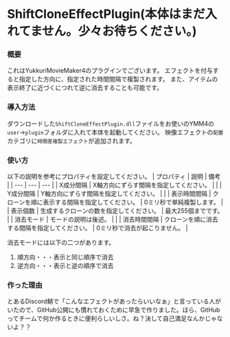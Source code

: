 # ShiftCloneEffectPlugin(本体はまだ入れてません。少々お待ちください。)
### 概要
これはYukkuriMovieMaker4のプラグインでございます。
エフェクトを付与すると指定した方向に、指定された時間間隔で複製されます。
また、アイテムの表示終了に近づくにつれて逆に消去することも可能です。

### 導入方法
ダウンロードした`ShiftCloneEffectPlugin.dll`ファイルをお使いのYMM4の`user`→`plugin`フォルダに入れて本体を起動してください。
映像エフェクトの`配置`カテゴリに`時間差複製エフェクト`が追加されます。

### 使い方
以下の説明を参考にプロパティを設定してください。
| プロパティ | 説明 | 備考 |
| --- | --- | --- | 
| X成分間隔 | X軸方向にずらす間隔を指定してください。 |  | 
| Y成分間隔 | Y軸方向にずらす間隔を指定してください。 |  | 
| 表示時間間隔 | クローンを順に表示する間隔を指定してください。 | 0ミリ秒で単純複製します。 | 
| 表示個数 | 生成するクローンの数を指定してください。 | 最大255個までです。 | 
| 消去モード | モードの説明は後述。 |  | 
| 消去時間間隔 | クローンを順に消去する間隔を指定してください。 | 0ミリ秒で消去が起こりません。 | 

消去モードには以下の二つがあります。
1. 順方向・・・表示と同じ順序で消去
2. 逆方向・・・表示と逆の順序で消去

### 作った理由
とあるDiscord鯖で「こんなエフェクトがあったらいいなぁ」と言っている人がいたので、GitHub公開にも慣れておくために早急で作りました。ほら、GitHubってチームで何か作るときに便利らしいしさ。ね？決して自己満足なんかじゃないよ？？
